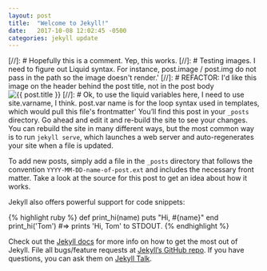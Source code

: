```yaml
---
layout: post
title:  "Welcome to Jekyll!"
date:   2017-10-08 12:02:45 -0500
categories: jekyll update
---
```

[//]: # Hopefully this is a comment. Yep, this works.
[//]: # Testing images. I need to figure out Liquid syntax. For instance, post.image / post.img do not pass in the path so the image doesn't render.'
[//]: # REFACTOR: I'd like this image on the header behind the post title, not in the post body
<img src="/assets/img/home-bg.jpg" alt="{{ post.title }}" title="{{ post.title }}">
[//]: # Ok, to use the liquid variables here, I need to use site.varname, I think. post.var name is for the loop syntax used in templates, which would pull this file's frontmatter'
You’ll find this post in your `_posts` directory. Go ahead and edit it and re-build the site to see your changes. You can rebuild the site in many different ways, but the most common way is to run `jekyll serve`, which launches a web server and auto-regenerates your site when a file is updated.



To add new posts, simply add a file in the `_posts` directory that follows the convention `YYYY-MM-DD-name-of-post.ext` and includes the necessary front matter. Take a look at the source for this post to get an idea about how it works.

Jekyll also offers powerful support for code snippets:

{% highlight ruby %}
def print_hi(name)
  puts "Hi, #{name}"
end
print_hi('Tom')
#=> prints 'Hi, Tom' to STDOUT.
{% endhighlight %}

Check out the [Jekyll docs][jekyll-docs] for more info on how to get the most out of Jekyll. File all bugs/feature requests at [Jekyll’s GitHub repo][jekyll-gh]. If you have questions, you can ask them on [Jekyll Talk][jekyll-talk].

[jekyll-docs]: https://jekyllrb.com/docs/home
[jekyll-gh]:   https://github.com/jekyll/jekyll
[jekyll-talk]: https://talk.jekyllrb.com/
